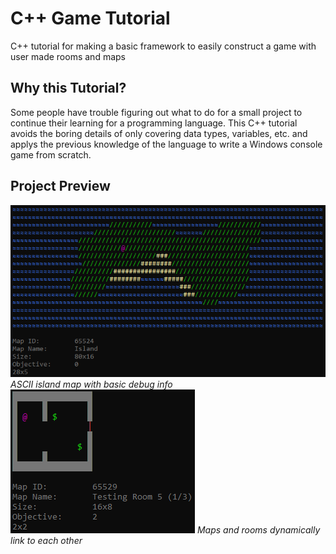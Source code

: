 
# C++ Game Tutorial
C++ tutorial for making a basic framework to easily construct a game with user made rooms and maps

## Why this Tutorial?
Some people have trouble figuring out what to do for a small project to continue their learning for a programming language. This C++ tutorial avoids the boring details of only covering data types, variables, etc. and applys the previous knowledge of the language to write a Windows console game from scratch.

## Project Preview
<p>
	<img src="capture/1.png">
	<em>ASCII island map with basic debug info</em>
	<img src="capture/2.png">
	<em>Maps and rooms dynamically link to each other</em>
</p>

